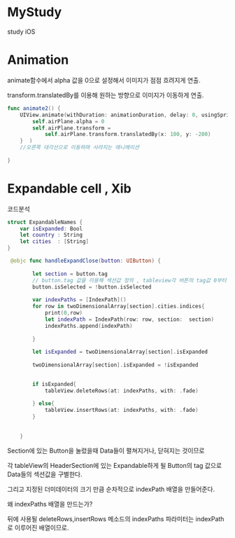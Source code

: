 # MyStudy
study iOS

# Animation

 animate함수에서 alpha 값을 0으로 설정해서 이미지가 점점 흐려지게 연출. 
 
 transform.translatedBy를 이용해 원하는 방향으로 이미지가 이동하게 연출. 

```swift
func animate2() {
    UIView.animate(withDuration: animationDuration, delay: 0, usingSpringWithDamping: 1, initialSpringVelocity: 1, options: .curveLinear, animations: {
        self.airPlane.alpha = 0
        self.airPlane.transform =
            self.airPlane.transform.translatedBy(x: 100, y: -200)
    }  )
    //오른쪽 대각선으로 이동하며 사라지는 애니메이션
    
}
```



# Expandable cell , Xib
코드분석




```swift
struct ExpandableNames {
    var isExpanded: Bool
    let country : String
    let cities  : [String]
}
```

```swift
 @objc func handleExpandClose(button: UIButton) {
        
        let section = button.tag 
        // button.tag 값을 이용해 섹션값 정의 , tableview각 버튼의 tag값 0부터 오름차순임
        button.isSelected = !button.isSelected
        
        var indexPaths = [IndexPath]()
        for row in twoDimensionalArray[section].cities.indices{
            print(0,row)
            let indexPath = IndexPath(row: row, section:  section)
            indexPaths.append(indexPath)
            
        }
        
        let isExpanded = twoDimensionalArray[section].isExpanded
        
        twoDimensionalArray[section].isExpanded = !isExpanded
        

        if isExpanded{
            tableView.deleteRows(at: indexPaths, with: .fade)
            
        } else{
            tableView.insertRows(at: indexPaths, with: .fade)
        }
        
        
    }
```
Section에 있는 Button을 눌렀을때 Data들이 펼쳐지거나, 닫혀지는 것이므로 

각 tableView의 HeaderSection에 있는 Expandable하게 될 Button의 tag 값으로 Data들의 섹션값을 구별한다.

그리고 지정된 더미데이터의 크기 만큼 순차적으로 indexPath 배열을 만들어준다. 

왜 indexPaths 배열을 만드는가?

뒤에 사용될 deleteRows,insertRows 메소드의 indexPaths 파라미터는 indexPath로 이루어진 배열이므로.
